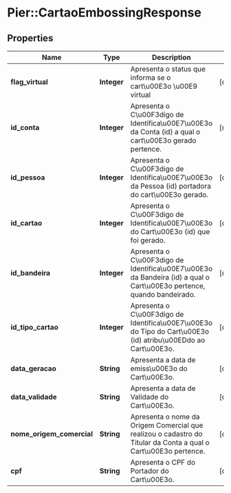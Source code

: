 # Pier::CartaoEmbossingResponse

## Properties
Name | Type | Description | Notes
------------ | ------------- | ------------- | -------------
**flag_virtual** | **Integer** | Apresenta o status que informa se o cart\u00E3o \u00E9 virtual  | [optional] 
**id_conta** | **Integer** | Apresenta o C\u00F3digo de Identifica\u00E7\u00E3o da Conta (id) a qual o cart\u00E3o gerado pertence. | [optional] 
**id_pessoa** | **Integer** | Apresenta o C\u00F3digo de Identifica\u00E7\u00E3o da Pessoa (id) portadora do cart\u00E3o gerado. | [optional] 
**id_cartao** | **Integer** | Apresenta o C\u00F3digo de Identifica\u00E7\u00E3o do Cart\u00E3o (id) que foi gerado. | [optional] 
**id_bandeira** | **Integer** | Apresenta o C\u00F3digo de Identifica\u00E7\u00E3o da Bandeira (id) a qual o Cart\u00E3o pertence, quando bandeirado. | [optional] 
**id_tipo_cartao** | **Integer** | Apresenta o C\u00F3digo de Identifica\u00E7\u00E3o do Tipo do Cart\u00E3o (id) atribu\u00EDdo ao Cart\u00E3o. | [optional] 
**data_geracao** | **String** | Apresenta a data de emiss\u00E3o do Cart\u00E3o. | [optional] 
**data_validade** | **String** | Apresenta a data de Validade do Cart\u00E3o. | [optional] 
**nome_origem_comercial** | **String** | Apresenta o nome da Origem Comercial que realizou o cadastro do Titular da Conta a qual o Cart\u00E3o pertence. | [optional] 
**cpf** | **String** | Apresenta o CPF do Portador do Cart\u00E3o. | [optional] 



